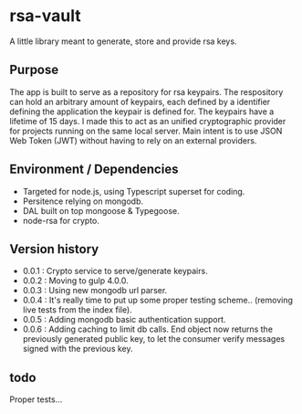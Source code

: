 ﻿# rsa-vault

A little library meant to generate, store and provide rsa keys.

## Purpose

The app is built to serve as a repository for rsa keypairs.
The respository can hold an arbitrary amount of keypairs, each defined by a identifier defining the application the keypair is defined for. The keypairs have a lifetime of 15 days.
I made this to act as an unified cryptographic provider for projects running on the same local server. Main intent is to use JSON Web Token (JWT) without having to rely on an external providers. 

## Environment / Dependencies

- Targeted for node.js, using Typescript superset for coding.
- Persitence relying on mongodb.
- DAL built on top mongoose & Typegoose.
- node-rsa for crypto.

## Version history

*  0.0.1 : Crypto service to serve/generate keypairs.
*  0.0.2 : Moving to gulp 4.0.0.
*  0.0.3 : Using new mongodb url parser.
*  0.0.4 : It's really time to put up some proper testing scheme.. (removing live tests from the index file).
*  0.0.5 : Adding mongodb basic authentication support.
*  0.0.6 : Adding caching to limit db calls. End object now returns the previously generated public key, to let the consumer verify messages signed with the previous key.

## todo

Proper tests...